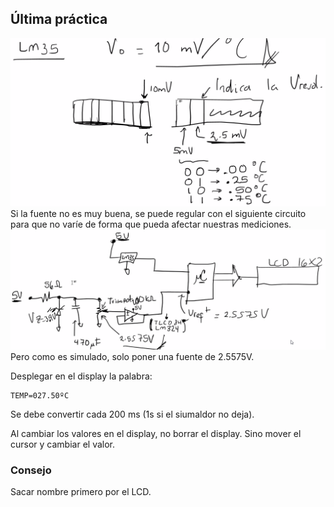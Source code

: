 ## Última práctica
![c8983779222ddc18d9e652a01e691e25.png](../../img/13dd5ebd28bc4af7b9b7ff0f35a19c5f.png)
Si la fuente no es muy buena, se puede regular con el siguiente circuito para que no varíe de forma que pueda afectar nuestras mediciones.
![3b60b4f0efde50b793d97832b2170980.png](../../img/2025a54124a549d59f4491248f65e849.png)
Pero como es simulado, solo poner una fuente de 2.5575V.

Desplegar en el display la palabra:
```
TEMP=027.50ºC
```

Se debe convertir cada 200 ms (1s si el siumaldor no deja).

Al cambiar los valores en el display, no borrar el display. Sino mover el cursor y cambiar el valor.

### Consejo
Sacar nombre primero por el LCD.